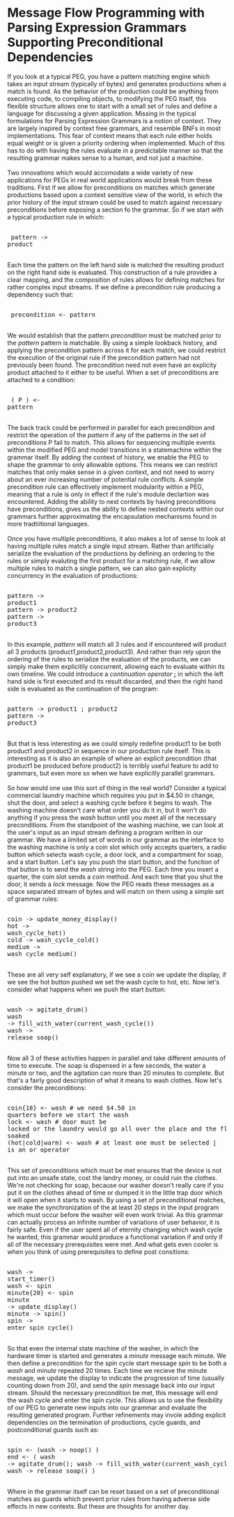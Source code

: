 Message Flow Programming with Parsing Expression Grammars Supporting Preconditional Dependencies
================================================================================================

If you look at a typical PEG, you have a pattern matching engine which takes an input stream (typically of bytes) and generates productions when a match is found.  As the behavior of the production could be anything from executing code, to compiling objects, to modifying the PEG itself, this flexible structure allows one to start with a small set of rules and define a language for discussing a given application.  Missing in the typical formulations for Parsing Expression Grammars is a notion of context.  They are largely inspired by context free grammars, and resemble BNFs in most implementations.  This fear of context means that each rule either holds equal weight or is given a priority ordering when implemented.  Much of this has to do with having the rules evaluate in a predictable manner so that the resulting grammar makes sense to a human, and not just a machine.<br><br>Two innovations which would accomodate a wide variety of new applications for PEGs in real world applications would break from these traditions.  First if we allow for preconditions on matches which generate productions based upon a context sensitive view of the world, in which the prior history of the input stream could be used to match against necessary preconditions before exposing a section fo the grammar.  So if we start with a typical production rule in which:<br><pre><br>   pattern -> product<br></pre><br>Each time the pattern on the left hand side is matched the resulting product on the right hand side is evaluated.  This construction of a rule provides a clear mapping, and the composition of rules allows for defining matches for rather complex input streams.  If we define a precondition rule producing a dependency such that:<br><pre><br>   precondition <- pattern<br></pre><br>We would establish that the pattern <i>precondition</i> must be matched prior to the <i>pattern</i> pattern is matchable.  By using a simple lookback history, and applying the precondition pattern across it for each match, we could restrict the execution of the original rule if the precondition pattern had not previously been found.  The precondition need not even have an explicity product attached to it either to be useful.  When a set of preconditions are attached to a condition:<br><pre><br>  ( P ) <- pattern<br></pre><br>The back track could be performed in parallel for each precondition and restrict the operation of the <i>pattern</i> if any of the patterns in the set of preconditions P fail to match.  This allows for sequencing multiple events within the modified PEG and model transitions in a statemachine within the grammar itself.  By adding the context of history, we enable the PEG to shape the grammar to only allowable options.  This means we can restrict matches that only make sense in a given context, and not need to worry about an ever increasing number of potential rule conflicts.  A simple precondition rule can effectively implement modularity within a PEG, meaning that a rule is only in effect if the rule&#39;s module declartion was encountered.  Adding the ability to nest contexts by having preconditions have preconditions, gives us the ability to define nested contexts within our grammars further approximating the encapsulation mechanisms found in more tradtiitional languages.<br><br>Once you have multiple preconditions, it also makes a lot of sense to look at having multiple rules match a single input stream.  Rather than artificially serialize the evaluation of the productions by defining an ordering to the rules or simply evaluting the first product for a matching rule, if we allow multiple rules to match a single pattern, we can also gain explicity concurrency in the evaluation of productions:<br><pre><br>pattern -> product1<br>pattern -> product2<br>pattern -> product3<br></pre><br>In this example, <i>pattern</i> will match all 3 rules and if encountered will product all 3 products (product1,product2,product3).  And rather than rely upon the ordering of the rules to serialize the evaluation of the products, we can simply make them explicitily concurrent, allowing each to evaluate within its own timeline.  We could introduce a <i>continuation operator</i> <b>;</b> in which the left hand side is first executed  and its result discarded, and then the right hand side is evaluated as the continuation of the program:<br><pre><br>pattern -> product1 ; product2<br>pattern -> product3<br></pre><br>But that is less interesting as we could simply redefine product1 to be both product1 and product2 in sequence in our production rule itself.  This is interesting as it is also an example of where an explicit precondition (that product1 be produced before product2) is terribly useful feature to add to grammars, but even more so when we have explicitly parallel grammars.<br><br>So how would one use this sort of thing in the real world?  Consider a typical commercial laundry machine which requires you put in $4.50 in change, shut the door, and select a washing cycle before it begins to wash.  The washing machine doesn&#39;t care what order you do it in, but it won&#39;t do anything if you press the <i>wash</i> button until you meet all of the necessary preconditions.  From the standpoint of the washing machine, we can look at the user&#39;s input as an input stream defining a program written in our grammar.  We have a limited set of words in our grammar as the interface to the washing machine is only a coin slot which only accepts quarters, a radio button which selects wash cycle, a door lock, and a compartment for soap, and a start button.  Let&#39;s say you push the start button, and the function of that button is to send the <i>wash</i> string into the PEG.  Each time you insert a quarter, the coin slot sends a <i>coin</i> method.  And each time that you shut the door, it sends a <i>lock</i> message.  Now the PEG reads these messages as a space separated stream of bytes and will match on them using a simple set of grammar rules:<br><pre><br>coin -> update_money_display()<br>hot -> wash_cycle_hot()<br>cold -> wash_cycle_cold()                    <br>medium -> wash_cycle_medium()   <br></pre><br>These are all very self explanatory, if we see a coin we update the display, if we see the hot button pushed we set the wash cycle to hot, etc.  Now let&#39;s consider what happens when we push the start button:<br><pre><br>wash -> agitate_drum()<br>wash -> fill_with_water(current_wash_cycle())<br>wash -> release_soap()<br></pre><br>Now all 3 of these activities happen in parallel and take different amounts of time to execute.  The soap is dispensed in a few seconds, the water a minute or two, and the agitation can more than 20 minutes to complete.  But that&#39;s a fairly good description of what it means to wash clothes.  Now let&#39;s consider the preconditions:<br><pre><br>coin{18} <- wash              # we need $4.50 in quarters before we start the wash<br>lock <- wash                     # door must be locked or the laundry would go all over the place and the floor would be soaked<br>(hot|cold|warm) <- wash   # at least one must be selected | is an or operator <br></pre><br>This set of preconditions which must be met ensures that the device is not put into an unsafe state, cost the landry money, or could ruin the clothes.  We&#39;re not checking for soap, because our washer doesn&#39;t really care if you put it on  the clothes ahead of time or dumped it in the little trap door which it will open when it starts to wash.  By using a set of preconditional matches, we make the synchronization of the at least 20 steps in the input program which must occur before the washer will even work trivial.  As this grammar can actually process an infinite number of variations of user behavior, it is fairly safe.  Even if the user spent all of eternity changing which wash cycle he wanted, this grammar would produce a functional variation if and only if all of the necessary prerequisites were met.  And what gets even cooler is when you think of using prerequisites to define post consitions:<br><pre><br>wash -> start_timer()<br>wash <- spin<br>minute{20} <- spin<br>minute -> update_display()<br>minute -> spin()<br>spin -> enter_spin_cycle()<br></pre><br>So that even the internal state machine of the washer, in which the hardware timer is started and generates a <i>minute</i> message each minute.  We then define a precondition for the spin cycle start message <i>spin</i> to be both a <i>wash</i> and <i>minute</i> repeated 20 times.  Each time we recieve the minute message, we update the display to indicate the progression of time (usually counting down from 20), and send the <i>spin</i> message back into our input stream.   Should the necessary precondition be met, this message will end the wash cycle and enter the spin cycle.  This allows us to use the flexibility of our PEG to generate new inputs into our grammar and evaluate the resulting generated program.  Further refinements may invole adding explicit dependencies on the termination of productions, cycle guards, and postconditional guards such as:<br><pre><br>spin <- (wash -> noop() )<br>end <- ( wash -> agitate_drum(); wash -> fill_with_water(current_wash_cycle()); wash -> release_soap() )<br></pre><br>Where in the grammar itself can be reset based on a set of preconditional matches as guards which prevent prior rules from having adverse side effects in new contexts.  But these are thoughts for another day.<br>